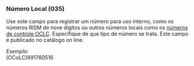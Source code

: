 ### Número Local  (035)

Use este campo para registrar um número para uso interno, como os números RISM de nove dígitos ou outros números locais como os [números de controle OCLC](https://help.oclc.org/Metadata_Services/WorldShare_Collection_Manager/Choose_your_Collection_Manager_workflow/Data_sync_collections/Prepare_your_data/30035_field_and_OCLC_control_numbers). Especifique de que tipo de número se trata. Este campo é publicado no catálogo on line.

_Exemplo:_  
(OCoLC)891760516
